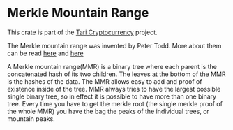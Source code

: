 # Merkle Mountain Range

This crate is part of the [Tari Cryptocurrency](https://tari.com) project.

The Merkle mountain range was invented by Peter Todd. More about them can be read
[here](https://github.com/opentimestamps/opentimestamps-server/blob/master/doc/merkle-mountain-range.md) and
[here](https://github.com/mimblewimble/grin/blob/master/doc/mmr.md)

A Merkle mountain range(MMR) is a binary tree where each parent is the concatenated hash of its two children. The leaves
at the bottom of the MMR is the hashes of the data. The MMR allows easy to add and proof of existence inside of the
tree. MMR always tries to have the largest possible single binary tree, so in effect it is possible to have more than
one binary tree. Every time you have to get the merkle root (the single merkle proof of the whole MMR) you have the bag
the peaks of the individual trees, or mountain peaks.